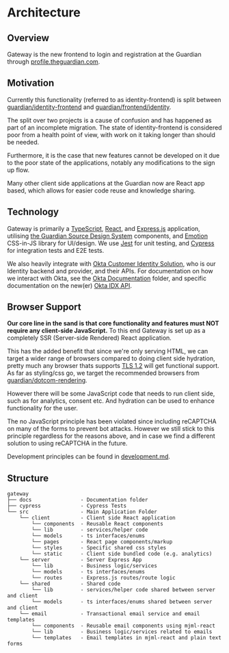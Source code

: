 # Architecture

## Overview

Gateway is the new frontend to login and registration at the Guardian through [profile.theguardian.com](https://profile.theguardian.com).

## Motivation

Currently this functionality (referred to as identity-frontend) is split between [guardian/identity-frontend](https://github.com/guardian/identity-frontend/) and [guardian/frontend/identity](https://github.com/guardian/frontend/tree/master/identity).

The split over two projects is a cause of confusion and has happened as part of an incomplete migration. The state of identity-frontend is considered poor from a health point of view, with work on it taking longer than should be needed.

Furthermore, it is the case that new features cannot be developed on it due to the poor state of the applications, notably any modifications to the sign up flow.

Many other client side applications at the Guardian now are React app based, which allows for easier code reuse and knowledge sharing.

## Technology

Gateway is primarily a [TypeScript](https://www.typescriptlang.org/), [React](https://reactjs.org/), and [Express.js](https://expressjs.com/) application, utilising [the Guardian Source Design System](https://theguardian.design/) components, and [Emotion](https://emotion.sh) CSS-in-JS library for UI/design. We use [Jest](https://jestjs.io/) for unit testing, and [Cypress](https://www.cypress.io/) for integration tests and E2E tests.

We also heavily integrate with [Okta Customer Identity Solution](https://okta.com), who is our Identity backend and provider, and their APIs. For documentation on how we interact with Okta, see the [Okta Documentation](./okta) folder, and specific documentation on the new(er) [Okta IDX API](./okta/idx/README.md).

## Browser Support

**Our core line in the sand is that core functionality and features must NOT require any client-side JavaScript.** To this end Gateway is set up as a completely SSR (Server-side Rendered) React application.

This has the added benefit that since we're only serving HTML, we can target a wider range of browsers compared to doing client side hydration, pretty much any browser thats supports [TLS 1.2](https://caniuse.com/#feat=tls1-2) will get functional support. As far as styling/css go, we target the recommended browsers from [guardian/dotcom-rendering](https://github.com/guardian/dotcom-rendering/blob/main/dotcom-rendering/docs/principles/browser-support.md#browser-support-principles).

However there will be some JavaScript code that needs to run client side, such as for analytics, consent etc. And hydration can be used to enhance functionality for the user.

The no JavaScript principle has been violated since including reCAPTCHA on many of the forms to prevent bot attacks. However we still stick to this principle regardless for the reasons above, and in case we find a different solution to using reCAPTCHA in the future.

Development principles can be found in [development.md](development.md).

## Structure

```
gateway
├── docs                - Documentation folder
├── cypress             - Cypress Tests
└── src                 - Main Application Folder
    └── client          - Client side React application
        └── components  - Reusable React components
        └── lib         - services/helper code
        └── models      - ts interfaces/enums
        └── pages       - React page components/markup
        └── styles      - Specific shared css styles
        └── static      - Client side bundled code (e.g. analytics)
    └── server          - Server Express App
        └── lib         - Business logic/services
        └── models      - ts interfaces/enums
        └── routes      - Express.js routes/route logic
    └── shared          - Shared code
        └── lib         - services/helper code shared between server and client
        └── models      - ts interfaces/enums shared between server and client
    └── email           - Transactional email service and email templates
        └── components  - Reusable email components using mjml-react
        └── lib         - Business logic/services related to emails
        └── templates   - Email templates in mjml-react and plain text forms
```
